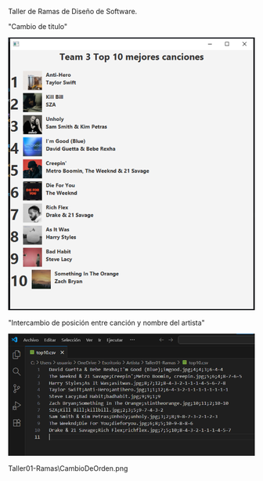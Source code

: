 Taller de Ramas de Diseño de Software.

"Cambio de titulo" 

![alt text](image-1.png)

"Intercambio de posición entre canción y nombre del artista"

![Prueba del cambio](img/CambioArtista.png)

Taller01-Ramas\CambioDeOrden.png



